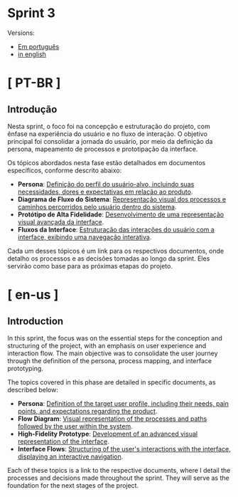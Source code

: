 # Sprint 3

Versions:
- [Em português](#-pt-br-)
- [in english](#-en-us-)

# [ PT-BR ]

## Introdução

Nesta sprint, o foco foi na concepção e estruturação do projeto, com ênfase na experiência do usuário e no fluxo de interação. O objetivo principal foi consolidar a jornada do usuário, por meio da definição da persona, mapeamento de processos e prototipação da interface.

Os tópicos abordados nesta fase estão detalhados em documentos específicos, conforme descrito abaixo:

- **Persona**: [Definição do perfil do usuário-alvo, incluindo suas necessidades, dores e expectativas em relação ao produto](./pt-br/persona.md).
- **Diagrama de Fluxo do Sistema**: [Representação visual dos processos e caminhos percorridos pelo usuário dentro do sistema](./pt-br/diagrama_de_fluxo.md).
- **Protótipo de Alta Fidelidade**: [Desenvolvimento de uma representação visual avançada da interface](./pt-br/prototipo_alta_fidelidade.md).
- **Fluxos da Interface**: [Estruturação das interações do usuário com a interface, exibindo uma navegação interativa](./pt-br/fluxos_da_interface.md).

Cada um desses tópicos é um link para os respectivos documentos, onde detalho os processos e as decisões tomadas ao longo da sprint. Eles servirão como base para as próximas etapas do projeto.




# [ en-us ]

## Introduction

In this sprint, the focus was on the essential steps for the conception and structuring of the project, with an emphasis on user experience and interaction flow. The main objective was to consolidate the user journey through the definition of the persona, process mapping, and interface prototyping.

The topics covered in this phase are detailed in specific documents, as described below:

- **Persona**: [Definition of the target user profile, including their needs, pain points, and expectations regarding the product](./en-us/persona.md).
- **Flow Diagram**: [Visual representation of the processes and paths followed by the user within the system](./en-us/flow_diagram.md).
- **High-Fidelity Prototype**: [Development of an advanced visual representation of the interface](./en-us/high-fidelity-prototype.md).
- **Interface Flows**: [Structuring of the user's interactions with the interface, displaying an interactive navigation](./en-us/interface_flows.md).

Each of these topics is a link to the respective documents, where I detail the processes and decisions made throughout the sprint. They will serve as the foundation for the next stages of the project.
